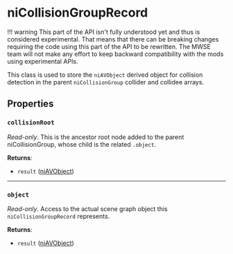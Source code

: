 # niCollisionGroupRecord
<div class="search_terms" style="display: none">nicollisiongrouprecord, collisiongrouprecord</div>

<!---
	This file is autogenerated. Do not edit this file manually. Your changes will be ignored.
	More information: https://github.com/MWSE/MWSE/tree/master/docs
-->


!!! warning
	This part of the API isn't fully understood yet and thus is considered experimental. That means that there can be breaking changes requiring the code using this part of the API to be rewritten. The MWSE team will not make any effort to keep backward compatibility with the mods using experimental APIs.

 This class is used to store the `niAVObject` derived object for collision detection in the parent `niCollisionGroup` collider and collidee arrays.

## Properties

### `collisionRoot`
<div class="search_terms" style="display: none">collisionroot</div>

*Read-only*. This is the ancestor root node added to the parent niCollisionGroup, whose child is the related `.object`.

**Returns**:

* `result` ([niAVObject](../../types/niAVObject))

***

### `object`
<div class="search_terms" style="display: none">object</div>

*Read-only*. Access to the actual scene graph object this `niCollisionGroupRecord` represents.

**Returns**:

* `result` ([niAVObject](../../types/niAVObject))

